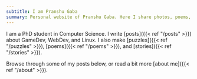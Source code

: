 ```yaml
---
subtitle: I am Pranshu Gaba 
summary: Personal website of Pranshu Gaba. Here I share photos, poems, puzzles, and more!
---
```


I am a PhD student in Computer Science. 
I write [posts]({{< ref "/posts" >}}) about GameDev, WebDev, and Linux.
I also make [puzzles]({{< ref "/puzzles" >}}), [poems]({{< ref "/poems" >}}), and [stories]({{< ref "/stories" >}}).

Browse through some of my posts below, or read a bit more [about me]({{< ref "/about" >}}).